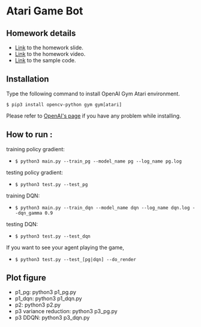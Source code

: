# Atari Game Bot

## Homework details

* [Link](https://docs.google.com/presentation/d/12IjcsZVCKjcsHtCRKSJfku3HWlGN4yc9DvCT6XRJZlk/edit?usp=sharing) to the homework slide.
* [Link](https://youtu.be/cwdiBWjQDk0) to the homework video.
* [Link](https://drive.google.com/file/d/1Ctf8hVx-JCFTR5p0incL-F5ASPfwLKtP/view?usp=sharing) to the sample code.

## Installation
Type the following command to install OpenAI Gym Atari environment.

`$ pip3 install opencv-python gym gym[atari]`

Please refer to [OpenAI's page](https://github.com/openai/gym) if you have any problem while installing.

## How to run :
training policy gradient:
* `$ python3 main.py --train_pg --model_name pg --log_name pg.log`

testing policy gradient:
* `$ python3 test.py --test_pg`

training DQN:
* `$ python3 main.py --train_dqn --model_name dqn --log_name dqn.log --dqn_gamma 0.9`

testing DQN:
* `$ python3 test.py --test_dqn`

If you want to see your agent playing the game,
* `$ python3 test.py --test_[pg|dqn] --do_render`

## Plot figure

* p1_pg: python3 p1_pg.py
* p1_dqn: python3 p1_dqn.py
* p2: python3 p2.py
* p3 variance reduction: python3 p3_pg.py
* p3 DDQN: python3 p3_dqn.py
